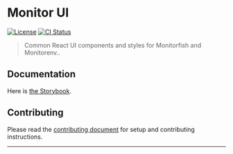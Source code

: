 # Monitor UI

[![License][img-license]][lnk-license]
[![CI Status][img-github]][lnk-github]
<!-- [![NPM Version][img-npm]][lnk-npm] -->

> Common React UI components and styles for Monitorfish and Monitorenv..

## Documentation

Here is [the Storybook][lnk-storybook].

## Contributing

Please read the [contributing document](CONTRIBUTING.md) for setup and contributing instructions.

---

[img-github]:  https://img.shields.io/github/workflow/status/MTES-MCT/monitor-ui/Check/main?style=flat-square
[img-license]: https://img.shields.io/github/license/MTES-MCT/monitor-ui?style=flat-square
[img-npm]: https://img.shields.io/npm/v/@MTES-MCT/monitor-ui?style=flat-square
[lnk-github]: https://github.com/MTES-MCT/monitor-ui/actions?query=branch%3Amain++
[lnk-license]: https://github.com/MTES-MCT/monitor-ui/blob/main/LICENSE
[lnk-npm]: https://www.npmjs.com/package/@MTES-MCT/monitor-ui
[lnk-storybook]: https://mtes-mct.github.io/monitor-ui/
